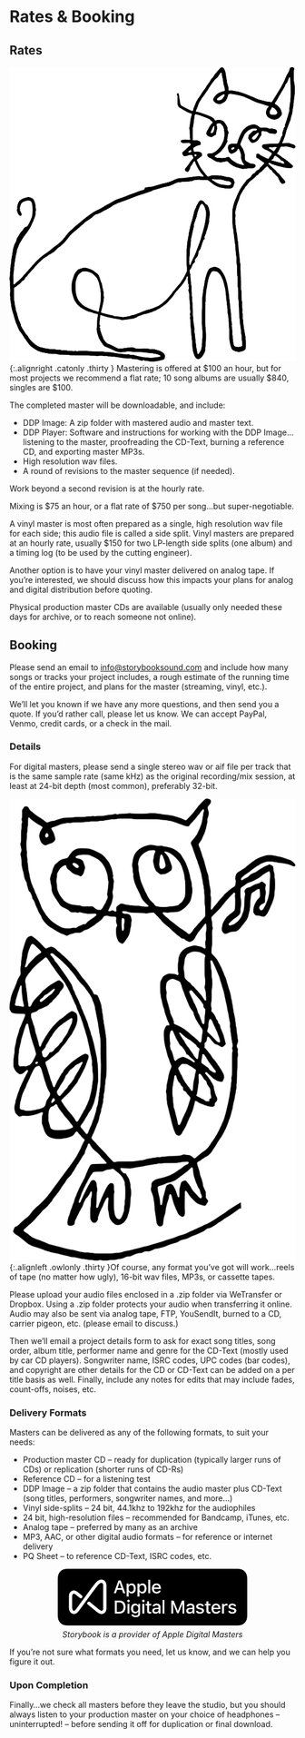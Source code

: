 # Rates & Booking

## Rates

![Felix Sockwell Cat Sketch Excerpt](images/CatOnly.svg){:.alignright .catonly .thirty } Mastering is offered at $100 an hour, but for most projects we recommend a flat rate; 10 song albums are usually $840, singles are $100.

The completed master will be downloadable, and include:
- DDP Image: A zip folder with mastered audio and master text.
- DDP Player: Software and instructions for working with the DDP Image…listening to the master, proofreading the CD-Text, burning a reference CD, and exporting master MP3s.
- High resolution wav files.
- A round of revisions to the master sequence (if needed).

Work beyond a second revision is at the hourly rate.

Mixing is $75 an hour, or a flat rate of $750 per song…but super-negotiable.

A vinyl master is most often prepared as a single, high resolution wav file for each side; this audio file is called a side split. Vinyl masters are prepared at an hourly rate, usually $150 for two LP-length side splits (one album) and a timing log (to be used by the cutting engineer).

Another option is to have your vinyl master delivered on analog tape. If you’re interested, we should discuss how this impacts your plans for analog and digital distribution before quoting.

Physical production master CDs are available (usually only needed these days for archive, or to reach someone not online).

## Booking

Please send an email to <a href="mailto:info@storybooksound.com">info@storybooksound.com</a> and include how many songs or tracks your project includes, a rough estimate of the running time of the entire project, and plans for the master (streaming, vinyl, etc.).

We’ll let you known if we have any more questions, and then send you a quote. If you’d rather call, please let us know. We can accept PayPal, Venmo, credit cards, or a check in the mail.

### Details

For digital masters, please send a single stereo wav or aif file per track that is the same sample rate (same kHz) as the original recording/mix session, at least at 24-bit depth (most common), preferably 32-bit.

![Felix Sockwell Owl Sketch Excerpt](images/OwlOnly.svg){:.alignleft .owlonly .thirty }Of course, any format you’ve got will work…reels of tape (no matter how ugly), 16-bit wav files, MP3s, or cassette tapes.

Please upload your audio files enclosed in a .zip folder via WeTransfer or Dropbox. Using a .zip folder protects your audio when transferring it online. Audio may also be sent via analog tape, FTP, YouSendIt, burned to a CD, carrier pigeon, etc. (please email to discuss.)

Then we’ll email a project details form to ask for exact song titles, song order, album title, performer name and genre for the CD-Text (mostly used by car CD players). Songwriter name, ISRC codes, UPC codes (bar codes), and copyright are other details for the CD or CD-Text can be added on a per title basis as well. Finally, include any notes for edits that may include fades, count-offs, noises, etc.

### Delivery Formats

Masters can be delivered as any of the following formats, to suit your needs:

- Production master CD – ready for duplication (typically larger runs of CDs) or replication (shorter runs of CD-Rs)
- Reference CD – for a listening test
- DDP Image – a zip folder that contains the audio master plus CD-Text (song titles, performers, songwriter names, and more…)
- Vinyl side-splits – 24 bit, 44.1khz to 192khz for the audiophiles
- 24 bit, high-resolution files – recommended for Bandcamp, iTunes, etc.
- Analog tape – preferred by many as an archive
- MP3, AAC, or other digital audio formats – for reference or internet delivery
- PQ Sheet – to reference CD-Text, ISRC codes, etc.

<figure style="
    display: flex;
    flex-direction: column;
    align-items: center;
">
<img src="/images/ADM-Plural-Album-Large-en_US_sm.png" alt="Main Console Detail" margin="auto"/>
  <figcaption style="font-style:italic;margin-top:0.5em;">Storybook is a provider of Apple Digital Masters</figcaption>
</figure>

If you’re not sure what formats you need, let us know, and we can help you figure it out.

### Upon Completion

Finally…we check all masters before they leave the studio, but you should always listen to your production master on your choice of headphones – uninterrupted! – before sending it off for duplication or final download.
